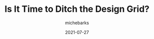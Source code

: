 ---
author: michebarks
date: 2021-07-27
layout: post.njk
publisher: cssinreallife
tags:
  - article
  - design
  - layout
target_url: https://css-irl.info/is-it-time-to-ditch-the-design-grid/
title: Is It Time to Ditch the Design Grid?
---